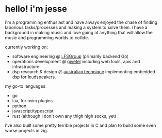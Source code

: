 # hello! i'm jesse

i'm a programming enthusiast and have always enjoyed the chase of finding laborious tasks/processes and making a system to solve them. i have a background in making music and love going at anything that will allow the music and programming worlds to collide.

currently working on:
- software engineering @ [LFSGroup](https://github.com/LFSGroup) (primarily backend Go)
- operations development @ [givetel](https://github.com/Givetel) including web tools, apis and infrastructure.
- dsp research & design @ [australian technique](https://github.com/Australian-Technique) implementing embedded dsp for loudspeakers.

my go-to languages:
- go
- lua, for nvim plugins
- python
- javascript/typescript
- rust (although i don't own any thigh high socks, yet)

i've also built some pretty terrible projects in C and plan to build some even worse projects in zig.
